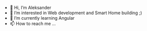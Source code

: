 - 👋 Hi, I’m Aleksander
- 👀 I’m interested in Web development and Smart Home building ;)
- 🌱 I’m currently learning Angular
- 📫 How to reach me ...
<!--- - 💞️ I’m looking to collaborate on ...--->
<!---
risozhor/risozhor is a ✨ special ✨ repository because its `README.md` (this file) appears on your GitHub profile.
You can click the Preview link to take a look at your changes.
--->

